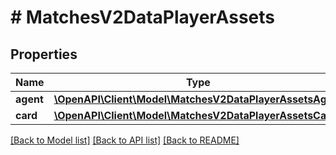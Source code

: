 # # MatchesV2DataPlayerAssets

## Properties

Name | Type | Description | Notes
------------ | ------------- | ------------- | -------------
**agent** | [**\OpenAPI\Client\Model\MatchesV2DataPlayerAssetsAgent**](MatchesV2DataPlayerAssetsAgent.md) |  |
**card** | [**\OpenAPI\Client\Model\MatchesV2DataPlayerAssetsCard**](MatchesV2DataPlayerAssetsCard.md) |  |

[[Back to Model list]](../../README.md#models) [[Back to API list]](../../README.md#endpoints) [[Back to README]](../../README.md)
